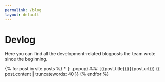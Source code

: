 ```yaml
---
permalink: /blog
layout: default
---
```


<link rel="stylesheet" href="/css/blog_index.css">

<div id="title">
    <div>
        <h1>Devlog</h1>
        <p>Here you can find all the development-related blogposts the team wrote since the beginning.</p>
    </div>
</div>

<div markdown=1 id="blog_root">
{% for post in site.posts %}
* {: .popup} ### [{{post.title}}]({{post.url}})
    {{ post.content | truncatewords: 40 }} 
{% endfor %}
</div>
